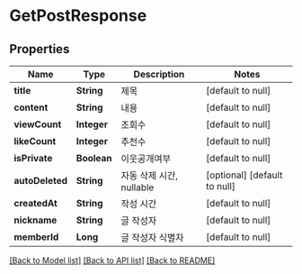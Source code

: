 # GetPostResponse

## Properties

| Name            | Type        | Description        | Notes                        |
|-----------------|-------------|--------------------|------------------------------|
| **title**       | **String**  | 제목                 | [default to null]            |
| **content**     | **String**  | 내용                 | [default to null]            |
| **viewCount**   | **Integer** | 조회수                | [default to null]            |
| **likeCount**   | **Integer** | 추천수                | [default to null]            |
| **isPrivate**   | **Boolean** | 이웃공개여부             | [default to null]            |
| **autoDeleted** | **String**  | 자동 삭제 시간, nullable | [optional] [default to null] |
| **createdAt**   | **String**  | 작성 시간              | [default to null]            |
| **nickname**    | **String**  | 글 작성자              | [default to null]            |
| **memberId**    | **Long**    | 글 작성자 식별자          | [default to null]            |

[[Back to Model list]](../API#documentation-for-models) [[Back to API list]](../API#documentation-for-api-endpoints) [[Back to README]](../API)


